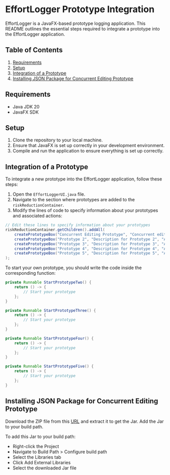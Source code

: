 # EffortLogger Prototype Integration

EffortLogger is a JavaFX-based prototype logging application. This README outlines the essential steps required to integrate a prototype into the EffortLogger application.

## Table of Contents
1. [Requirements](#requirements)
2. [Setup](#setup)
3. [Integration of a Prototype](#integration-of-a-prototype)
4. [Installing JSON Package for Concurrent Editing Prototype](#installing-json-package-for-concurrent-editing-prototype)

## Requirements
- Java JDK 20
- JavaFX SDK

## Setup
1. Clone the repository to your local machine.
2. Ensure that JavaFX is set up correctly in your development environment.
3. Compile and run the application to ensure everything is set up correctly.

## Integration of a Prototype

To integrate a new prototype into the EffortLogger application, follow these steps:

1. Open the `EffortLoggerUI.java` file.
2. Navigate to the section where prototypes are added to the `riskReductionContainer`.
3. Modify the lines of code to specify information about your prototypes and associated actions:

```java
// Edit these lines to specify information about your prototypes
riskReductionContainer.getChildren().addAll(
    createPrototypeBox("Concurrent Editing Prototype", "Concurrent editing allows multiple users to work simultaneously. EffortLogger ensures changes are accurate and avoids overwrites.", "Ilia Rubashkin", StartConcurrentEditingPrototype()),
    createPrototypeBox("Prototype 2", "Description for Prototype 2", "Author2", StartPrototypeTwo()),
    createPrototypeBox("Prototype 3", "Description for Prototype 3", "Author3", StartPrototypeThree()),
    createPrototypeBox("Prototype 4", "Description for Prototype 4", "Author4", StartPrototypeFour()),
    createPrototypeBox("Prototype 5", "Description for Prototype 5", "Author5", StartPrototypeFive())
);
```

To start your own prototype, you should write the code inside the corresponding function:

```java
private Runnable StartPrototypeTwo() {
    return () -> {
        // Start your prototype
    };
}

private Runnable StartPrototypeThree() {
    return () -> {
        // Start your prototype
    };
}

private Runnable StartPrototypeFour() {
    return () -> {
        // Start your prototype
    };
}

private Runnable StartPrototypeFive() {
    return () -> {
        // Start your prototype
    };
}
```


## Installing JSON Package for Concurrent Editing Prototype

Download the ZIP file from this [URL](http://www.java2s.com/Code/Jar/j/Downloadjavajsonjar.htm) and extract it to get the Jar. Add the Jar to your build path.

To add this Jar to your build path:
- Right-click the Project
- Navigate to Build Path > Configure build path
- Select the Libraries tab
- Click Add External Libraries
- Select the downloaded Jar file


